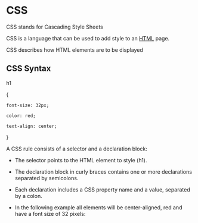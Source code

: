 # CSS

CSS stands for Cascading Style Sheets






































































































CSS is a language that can be used to add style to an [HTML](/wiki/HTML) page.































































































































CSS describes how HTML elements are to be displayed































































































































## CSS Syntax


h1
{
    font-size: 32px;
    color: red;
    text-align: center;
}



























































A CSS rule consists of a selector and a declaration block:































































































































* The selector points to the HTML element to style (h1).































































































































*  The declaration block in curly braces contains one or more declarations separated by semicolons.































































































































* Each declaration includes a CSS property name and a value, separated by a colon.































































































































* In the following example all  elements will be center-aligned, red and have a font size of 32 pixels:






















